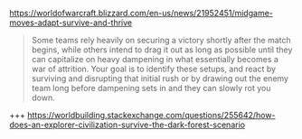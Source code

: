

https://worldofwarcraft.blizzard.com/en-us/news/21952451/midgame-moves-adapt-survive-and-thrive
> Some teams rely heavily on securing a victory shortly after the match begins, while others intend to drag it out as long as possible until they can capitalize on heavy dampening in what essentially becomes a war of attrition. Your goal is to identify these setups, and react by surviving and disrupting that initial rush or by drawing out the enemy team long before dampening sets in and they can slowly rot you down.

+++ https://worldbuilding.stackexchange.com/questions/255642/how-does-an-explorer-civilization-survive-the-dark-forest-scenario
